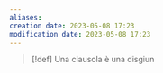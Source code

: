 ```yaml
---
aliases: 
creation date: 2023-05-08 17:23
modification date: 2023-05-08 17:23
---
```


>[!def]
>Una clausola è una disgiun



